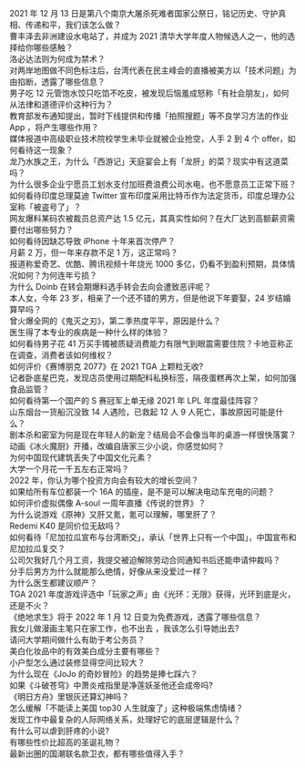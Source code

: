 2021 年 12 月 13 日是第八个南京大屠杀死难者国家公祭日，铭记历史、守护真相、传递和平，我们该怎么做？  
曹丰泽去非洲建设水电站了，并成为 2021 清华大学年度人物候选人之一，他的选择给你哪些感触？  
洛必达法则为何成为禁术？  
对两岸地图做不同色标注后，台湾代表在民主峰会的直播被美方以「技术问题」为由掐断，透露了哪些信息？  
男子吃 12 元管饱水饺只吃馅不吃皮，被发现后恼羞成怒称「有社会朋友」，如何从法律和道德评价这种行为？  
教育部发布通知提出，暂时下线提供和传播「拍照搜题」等不良学习方法的作业 App ，将产生哪些作用？  
媒体报道中高级职业技术院校学生未毕业就被企业抢空，人手 2 到 4 个 offer，如何看待这一现象？  
龙乃水族之王，为什么「西游记」天庭宴会上有「龙肝」的菜？现实中有这道菜吗？  
为什么很多企业宁愿员工划水支付加班费浪费公司水电，也不愿意员工正常下班？  
如何看待印度总理莫迪 Twitter 宣布印度采用比特币作为法定货币，印度总理办公室称「被盗号了」？  
网友爆料某码农被裁员总资产达 1.5 亿元，其真实性如何？在大厂达到高额薪资需要付出哪些努力？  
如何看待因缺芯导致 iPhone 十年来首次停产？  
月薪  2 万，但一年来存款不足 1 万，这正常吗？  
报道称爱奇艺、优酷、腾讯视频十年烧光 1000 多亿，仍看不到盈利预期，具体情况如何？为何连年亏损？  
为什么 Doinb 在转会期爆料选手转会去向会遭致恶评呢？  
本人女，今年 23 岁，相亲了一个还不错的男方，但是他说下年要娶，24 岁结婚算早吗？  
曾火爆全网的《鬼灭之刃》，第二季热度平平，原因是什么？  
医生得了本专业的疾病是一种什么样的体验？  
如何看待男子花 41 万买手镯被质疑消费能力有限气到眼震需要住院？卡地亚称正在调查，消费者该如何维权？  
如何评价《赛博朋克 2077》在 2021 TGA 上颗粒无收?  
记者卧底星巴克，发现店员使用过期配料私换标签，隔夜蛋糕再次上架，如何加强食品监管？  
如何看待第一个国产的 S 赛冠军上单无缘 2021 年 LPL 年度最佳阵容？  
山东烟台一货船沉没致 14 人遇险，已救起 12 人 9 人死亡，事故原因可能是什么？  
剧本杀和密室为何是现在年轻人的新宠？结局会不会像当年的桌游一样很快落寞？  
动画《冰火魔厨》开播，改编自唐家三少小说，你感觉如何？  
为何中国现代建筑丢失了中国文化元素？  
大学一个月花一千五左右正常吗？  
2022 年，你认为哪个投资方向会有较大的增长空间？  
如果给所有车位都装一个 16A 的插座，是不是可以解决电动车充电的问题？  
如何评价虚拟偶像 A-soul 一周年直播《传说的世界》？  
为什么说游戏《原神》又肝又氪，氪可以理解，哪里肝了？  
Redemi K40 是同价位无敌吗？  
如何看待「尼加拉瓜宣布与台湾断交」，承认「世界上只有一个中国」，中国宣布和尼加拉瓜复交？  
公司欠我好几个月工资，我提交被迫解除劳动合同通知书后还能申请仲裁吗？  
分手后男方为什么就能那么绝情，好像从来没爱过一样？  
为什么医生都建议顺产？  
TGA 2021 年度游戏评选中「玩家之声」由《光环：无限》获得，光环到底是火，还是不火？  
《绝地求生》将于 2022 年 1 月 12 日变为免费游戏，透露了哪些信息？  
我女儿做漫画主笔只在家工作，也不出去 ，我该怎么引导她出去?  
请问大学期间做什么有助于考公务员？  
美白化妆品中的有效美白成分主要有哪些？  
小户型怎么通过装修显得空间比较大？  
为什么现在《JoJo 的奇妙冒险》的趋势是捧七踩六？  
如果《斗破苍穹》中萧炎戒指里是净莲妖圣他还会成帝吗?  
《明日方舟》里银灰还算幻神吗？  
怎么缓解「不能读上美国 top30 人生就废了」这种极端焦虑情绪？  
发现工作中最复杂的人际网络关系，处理好它的底层逻辑是什么？  
有什么可以虐到肝疼的小说?  
有哪些性价比超高的圣诞礼物？  
最新出圈的国潮联名款卫衣，都有哪些值得入手？  
